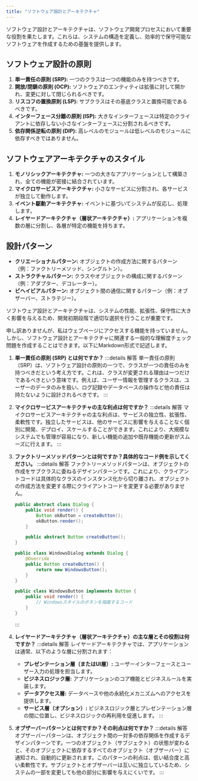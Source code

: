 ```yaml
---
title: "ソフトウェア設計とアーキテクチャ"
---
```

ソフトウェア設計とアーキテクチャは、ソフトウェア開発プロセスにおいて重要な役割を果たします。これらは、システムの構造を定義し、効率的で保守可能なソフトウェアを作成するための基盤を提供します。

## ソフトウェア設計の原則

1. **単一責任の原則 (SRP):** 一つのクラスは一つの機能のみを持つべきです。
2. **開放/閉鎖の原則 (OCP):** ソフトウェアのエンティティは拡張に対して開かれ、変更に対して閉じられるべきです。
3. **リスコフの置換原則 (LSP):** サブクラスはその基底クラスと置換可能であるべきです。
4. **インターフェース分離の原則 (ISP):** 大きなインターフェースは特定のクライアントに依存しない小さなインターフェースに分割されるべきです。
5. **依存関係逆転の原則 (DIP):** 高レベルのモジュールは低レベルのモジュールに依存すべきではありません。

## ソフトウェアアーキテクチャのスタイル

1. **モノリシックアーキテクチャ:** 一つの大きなアプリケーションとして構築され、全ての機能が密接に結合されています。
2. **マイクロサービスアーキテクチャ:** 小さなサービスに分割され、各サービスが独立して動作します。
3. **イベント駆動アーキテクチャ:** イベントに基づいてシステムが反応し、処理します。
4. **レイヤードアーキテクチャ（層状アーキテクチャ）:** アプリケーションを複数の層に分割し、各層が特定の機能を持ちます。

## 設計パターン

- **クリエーショナルパターン:** オブジェクトの作成方法に関するパターン（例：ファクトリーメソッド、シングルトン）。
- **ストラクチャルパターン:** クラスやオブジェクトの構成に関するパターン（例：アダプター、デコレーター）。
- **ビヘイビアルパターン:** オブジェクト間の通信に関するパターン（例：オブザーバー、ストラテジー）。

ソフトウェア設計とアーキテクチャは、システムの性能、拡張性、保守性に大きく影響を与えるため、開発初期段階で適切な選択を行うことが重要です。

申し訳ありませんが、私はウェブページにアクセスする機能を持っていません。しかし、ソフトウェア設計とアーキテクチャに関連する一般的な理解度チェック問題を作成することはできます。以下にMarkdown形式で記述します。

1. **単一責任の原則 (SRP) とは何ですか？**
   :::details 解答
   単一責任の原則（SRP）は、ソフトウェア設計の原則の一つで、クラスが一つの責任のみを持つべきだという考え方です。これは、クラスが変更される理由は一つだけであるべきという意味です。例えば、ユーザー情報を管理するクラスは、ユーザーのデータのみを扱い、ログ記録やデータベースの操作など他の責任は持たないように設計されるべきです。
   :::

2. **マイクロサービスアーキテクチャの主な利点は何ですか？**
   :::details 解答
   マイクロサービスアーキテクチャの主な利点は、サービスの独立性、拡張性、柔軟性です。独立したサービスは、他のサービスに影響を与えることなく個別に開発、デプロイ、スケールすることができます。これにより、大規模なシステムでも管理が容易になり、新しい機能の追加や既存機能の更新がスムーズに行えます。
   :::

3. **ファクトリーメソッドパターンとは何ですか？具体的なコード例を示してください。**
   :::details 解答
   ファクトリーメソッドパターンは、オブジェクトの作成をサブクラスに委ねるデザインパターンです。これにより、クライアントコードは具体的なクラスのインスタンス化から切り離され、オブジェクトの作成方法を変更する際にクライアントコードを変更する必要がありません。

   ```java
   public abstract class Dialog {
       public void render() {
           Button okButton = createButton();
           okButton.render();
       }

       public abstract Button createButton();
   }

   public class WindowsDialog extends Dialog {
       @Override
       public Button createButton() {
           return new WindowsButton();
       }
   }

   public class WindowsButton implements Button {
       public void render() {
           // Windowsスタイルのボタンを描画するコード
       }
   }
   ```
   :::

4. **レイヤードアーキテクチャ（層状アーキテクチャ）の主な層とその役割は何ですか？**
   :::details 解答
   レイヤードアーキテクチャでは、アプリケーションは通常、以下のような層に分割されます：
   - **プレゼンテーション層（またはUI層）:** ユーザーインターフェースとユーザー入力の処理を担当します。
   - **ビジネスロジック層:** アプリケーションのコア機能とビジネスルールを実装します。
   - **データアクセス層:** データベースや他の永続化メカニズムへのアクセスを提供します。
   - **サービス層（オプション）:** ビジネスロジック層とプレゼンテーション層の間に位置し、ビジネスロジックの再利用を促進します。
   :::

5. **オブザーバーパターンとは何ですか？その利点は何ですか？**
   :::details 解答
   オブザーバーパターンは、オブジェクト間の一対多の依存関係を作成するデザインパターンです。一つのオブジェクト（サブジェクト）の状態が変わると、そのオブジェクトに依存するすべてのオブジェクト（オブザーバー）に通知され、自動的に更新されます。このパターンの利点は、低い結合度と高い柔軟性です。サブジェクトとオブザーバーは互いに独立しているため、システムの一部を変更しても他の部分に影響を与えにくいです。
   :::
